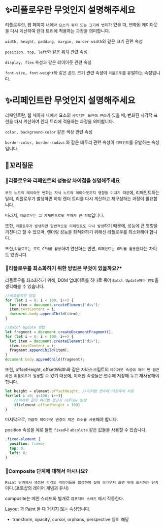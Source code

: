 # ✨리플로우란 무엇인지 설명해주세요

리플로우란, 웹 페이지 내에서 `요소의 위치 또는 크기에 변화`가 있을 때, 변화된 레이아웃을 다시 계산하여 렌더 트리에 적용하는 과정을 의미합니다.

`width, height, padding, margin, border-width`와 같은 크기 관련 속성

`position, top, left`와 같은 위치 관련 속성

`display, flex` 속성과 같은 레이아웃 관련 속성

`font-size, font-weight`와 같은 폰트 크기 관련 속성이 `리플로우`를 유발하는 속성입니다.

# ✨리페인트란 무엇인지 설명해주세요

리페인트란, 웹 페이지 내에서 요소의 `시각적인 표현에 변화`가 있을 때, 변화된 시각적 표현을 다시 계산하여 렌더 트리에 적용하는 과정을 의미합니다.

`color, background-color` 같은 색상 관련 속성

`border-color, border-radius` 와 같은 테두리 관련 속성이 `리페인트`를 유발하는 속성입니다.

## 🔁꼬리질문

### 🤔리플로우와 리페인트의 성능상 차이점을 설명해주세요

`부모 노드의 레이아웃 변화는 자식 노드의 레이아웃까지 영향을 미치기 때문`에, 리페인트와는 달리, 리플로우가 발생하면 하위 렌더 트리를 다시 계산하고 재구성하는 과정이 필요합니다.

따라서, `리플로우는 그 자체만으로도 부하가 큰 작업`입니다.

또한, `리플로우가 발생하면 일반적으로 리페인트도 다시 발생`하기 때문에, 성능에 큰 영향을 끼친다고 할 수 있으며, 렌더링 성능을 최적화하기 위해선 리플로우를 최소화해야 합니다.

또한,`리플로우는 주로 CPU를 활용`하여 연산하는 반면, `리페인트는 GPU를 활용`한다는 차이도 있습니다.

### 🤔리플로우를 최소화하기 위한 방법은 무엇이 있을까요?\*

리플로우를 최소화하기 위해, DOM 업데이트를 하나로 묶어 `Batch Update하는 방법`을 생각해볼 수 있습니다.

```javascript
//비효율적인 방법
for (let i = 0; i < 100; i++) {
  let item = document.createElement("div");
  item.textContent = i;
  document.body.appendChild(item);
}

//Batch Update 방법
let fragment = document.createDocumentFragment();
for (let i = 0; i < 100; i++) {
  let item = document.createElement("div");
  item.textContent = i;
  fragment.appendChild(item);
}
document.body.appendChild(fragment);
```

또한, offsetHeight, offsetWidth와 같은 자바스크립트의 `레이아웃 속성에 여러 번 접근하면 리플로우가 발생`할 수 있기 때문에, 이러한 속성들은 변수에 저장해 두고 재사용해야 합니다.

```javascript
let height = element.offsetHeight; //이처럼 변수에 저장해서 사용
for(let i =0; i<100; i++){
    //아래와 같이 여러번 접근시 reflow 발생
    if(element.offsetHeight > 100)
}
```

마지막으로, `가급적 레이아웃 변경이 적은 요소를 사용`해야 합니다.

position 속성을 예로 들면 `fixed`나 `absolute` 같은 값들을 사용할 수 있습니다.

```css
.fixed-element {
  position: fixed;
  top: 0;
  left: 0;
}
```

### 🤔Composite 단계에 대해서 아시나요?

`Paint 단계에서 생성된 각각의 레이어들을 합성하여 실제 브라우저 화면 위에 표시하는 단계`이다.(포토샵의 레이어 개념과 유사)

composite는 메인 스레드와 별개로 `컴포지터 스레드` 에서 작동한다.

Layout 과 Paint 둘 다 거치지 않는 속성입니다.

- transform, opacity, cursor, orphans, perspective 등이 해당
